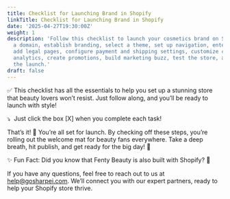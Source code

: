 ```yaml
---
title: Checklist for Launching Brand in Shopify
linkTitle: Checklist for Launching Brand in Shopify
date: '2025-04-27T19:30:00Z'
weight: 1
description: 'Follow this checklist to launch your cosmetics brand on Shopify: secure
  a domain, establish branding, select a theme, set up navigation, enter product details,
  add legal pages, configure payment and shipping settings, customize checkout, enable
  analytics, create promotions, build marketing buzz, test the store, and announce
  the launch.'
draft: false
---
```



<!-- Unsupported block type: callout -->





<!-- Unsupported block type: image -->



✅ This checklist has all the essentials to help you set up a stunning store that beauty lovers won’t resist. Just follow along, and you’ll be ready to launch with style!

⤵️  Just click the box [X] when you complete each task!



<!-- Unsupported block type: to_do -->

<!-- Unsupported block type: to_do -->

<!-- Unsupported block type: to_do -->

<!-- Unsupported block type: to_do -->



<!-- Unsupported block type: to_do -->



<!-- Unsupported block type: to_do -->

<!-- Unsupported block type: to_do -->

<!-- Unsupported block type: to_do -->

<!-- Unsupported block type: to_do -->



<!-- Unsupported block type: to_do -->



<!-- Unsupported block type: to_do -->



<!-- Unsupported block type: to_do -->



<!-- Unsupported block type: to_do -->

<!-- Unsupported block type: to_do -->

That’s it! 🎉 You’re all set for launch. By checking off these steps, you’re rolling out the welcome mat for beauty fans everywhere. Take a deep breath, hit publish, and get ready for the big day! 🌟

✨ Fun Fact: Did you know that Fenty Beauty is also built with Shopify? 🎉



If you have any questions, feel free to reach out to us at help@gosharpei.com. We’ll connect you with our expert partners, ready to help your Shopify store thrive.

